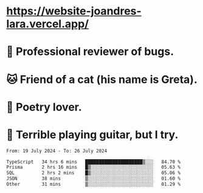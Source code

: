 # https://website-joandres-lara.vercel.app/
# 🐛 Professional reviewer of bugs.
# 🐱 Friend of a cat (his name is Greta).
# 📜 Poetry lover.
# 🎸 Terrible playing guitar, but I try.

<!--START_SECTION:waka-->

```txt
From: 19 July 2024 - To: 26 July 2024

TypeScript   34 hrs 6 mins   █████████████████████▒░░░   84.70 %
Prisma       2 hrs 16 mins   █▒░░░░░░░░░░░░░░░░░░░░░░░   05.63 %
SQL          2 hrs 2 mins    █▒░░░░░░░░░░░░░░░░░░░░░░░   05.06 %
JSON         38 mins         ▒░░░░░░░░░░░░░░░░░░░░░░░░   01.60 %
Other        31 mins         ▒░░░░░░░░░░░░░░░░░░░░░░░░   01.29 %
```

<!--END_SECTION:waka-->
